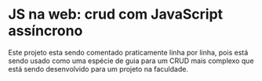 #  JS na web: crud com JavaScript assíncrono
Este projeto esta sendo comentado praticamente linha por linha, pois está sendo usado como uma espécie de guia para um CRUD mais complexo que está sendo desenvolvido para um projeto na faculdade.